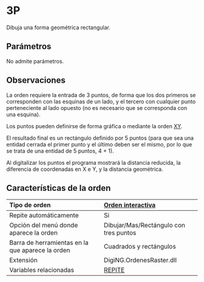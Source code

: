# 3P

Dibuja una forma geométrica rectangular.

## Parámetros

No admite parámetros.

## Observaciones

La orden requiere la entrada de 3 puntos, de forma que los dos primeros se corresponden con las esquinas de un lado, y el tercero con cualquier punto perteneciente al lado opuesto \(no es necesario que se corresponda con una esquina\).

Los puntos pueden definirse de forma gráfica o mediante la orden [XY](/digi3d-net/referencia/ventana-de-dibujo/ordenes/3/XY.html).

El resultado final es un rectángulo definido por 5 puntos \(para que sea una entidad cerrada el primer punto y el último deben ser el mismo, por lo que se trata de una entidad de 5 puntos, 4 + 1\).

Al digitalizar los puntos el programa mostrará la distancia reducida, la diferencia de coordenadas en X e Y, y la distancia geométrica.

## Características de la orden

| Tipo de orden | [Orden interactiva](3p.md) |
| :--- | :--- |
| Repite automáticamente | Si |
| Opción del menú donde aparece la orden | Dibujar/Mas/Rectángulo con tres puntos |
| Barra de herramientas en la que aparece la orden | Cuadrados y rectángulos |
| Extensión | DigiNG.OrdenesRaster.dll |
| Variables relacionadas | [REPITE](/digi3d-net/referencia/ventana-de-dibujo/ordenes/3/REPITE.html) |

